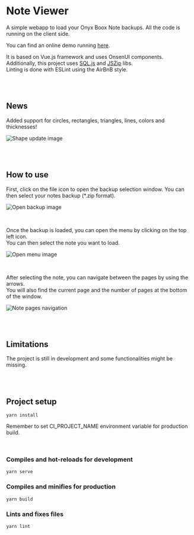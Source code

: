 # Note Viewer

A simple webapp to load your Onyx Boox Note backups. All the code is running on the client side.  

You can find an online demo running [here](https://billyledev.github.io/note-viewer/index.html).

It is based on Vue.js framework and uses OnsenUI components.  
Additionally, this project uses [SQL.js](https://github.com/sql-js/sql.js) and [JSZip](https://github.com/Stuk/jszip) libs.  
Linting is done with ESLint using the AirBnB style.

<br/>
<br/>

## News

Added support for circles, rectangles, triangles, lines, colors and thicknesses!  

![Shape update image](https://billyledev.github.io/note-viewer/shapeUpdate.jpg)

<br/>
<br/>

## How to use

First, click on the file icon to open the backup selection window. You can then select your notes backup (*.zip format).  

![Open backup image](https://billyledev.github.io/note-viewer/selectBackup.jpg)

<br/>

Once the backup is loaded, you can open the menu by clicking on the top left icon.  
You can then select the note you want to load.  

![Open menu image](https://billyledev.github.io/note-viewer/openMenu.jpg)

<br/>

After selecting the note, you can navigate between the pages by using the arrows.  
You will also find the current page and the number of pages at the bottom of the window.  

![Note pages navigation](https://billyledev.github.io/note-viewer/pagesUI.jpg)

<br/>
<br/>

## Limitations

The project is still in development and some functionalities might be missing.

<br/>
<br/>

## Project setup
```
yarn install
```

Remember to set CI_PROJECT_NAME environment variable for production build.

<br/>

### Compiles and hot-reloads for development
```
yarn serve
```

### Compiles and minifies for production
```
yarn build
```

### Lints and fixes files
```
yarn lint
```
